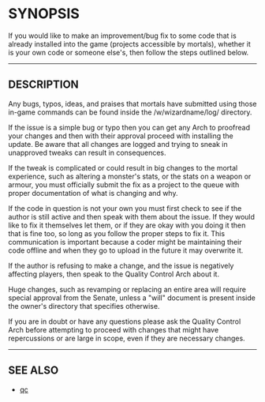 # SYNOPSIS

If you would like to make an improvement/bug fix to some code that is already
installed into the game (projects accessible by mortals), whether it is your
own code or someone else's, then follow the steps outlined below.

---

## DESCRIPTION

Any bugs, typos, ideas, and praises that mortals have submitted using those
in-game commands can be found inside the /w/wizardname/log/ directory.

If the issue is a simple bug or typo then you can get any Arch to proofread
your changes and then with their approval proceed with installing the update.
Be aware that all changes are logged and trying to sneak in unapproved tweaks
can result in consequences.

If the tweak is complicated or could result in big changes to the mortal
experience, such as altering a monster's stats, or the stats on a weapon or
armour, you must officially submit the fix as a project to the queue with
proper documentation of what is changing and why.

If the code in question is not your own you must first check to see if the
author is still active and then speak with them about the issue. If they
would like to fix it themselves let them, or if they are okay with you doing
it then that is fine too, so long as you follow the proper steps to fix it.
This communication is important because a coder might be maintaining their
code offline and when they go to upload in the future it may overwrite it.

If the author is refusing to make a change, and the issue is negatively
affecting players, then speak to the Quality Control Arch about it.

Huge changes, such as revamping or replacing an entire area will require
special approval from the Senate, unless a "will" document is present inside
the owner's directory that specifies otherwise.

If you are in doubt or have any questions please ask the Quality Control Arch
before attempting to proceed with changes that might have repercussions or
are large in scope, even if they are necessary changes.

---

## SEE ALSO

- [qc](./qc/README.md)
